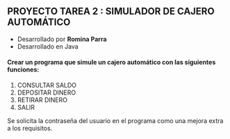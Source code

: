 ## PROYECTO TAREA 2 : SIMULADOR DE CAJERO AUTOMÁTICO

* Desarrollado por __Romina Parra__
* Desarrollado en Java

####  Crear un programa que simule un cajero automático con las siguientes funciones:

1) CONSULTAR SALDO
2) DEPOSITAR DINERO
3) RETIRAR DINERO
4) SALIR

Se solicita la contraseña del usuario en el programa como una mejora extra a los requisitos.
